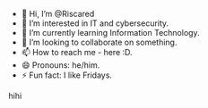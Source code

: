 - 👋 Hi, I’m @Riscared
- 👀 I’m interested in IT and cybersecurity.
- 🌱 I’m currently learning Information Technology.
- 💞️ I’m looking to collaborate on something. 
- 📫 How to reach me - here :D.
- 😄 Pronouns: he/him.
- ⚡ Fun fact: I like Fridays.

<!---
Riscared/Riscared is a ✨ special ✨ repository because its `README.md` (this file) appears on your GitHub profile.
You can click the Preview link to take a look at your changes.
--->
hihi
